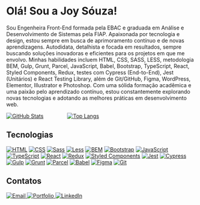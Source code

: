 
<h1>Olá! Sou a Joy Sóuza!</h1>

Sou Engenheira Front-End formada pela EBAC e graduada em Análise e Desenvolvimento de Sistemas pela FIAP. Apaixonada por tecnologia e design, estou sempre em busca de aprimoramento contínuo e de novas aprendizagens. Autodidata, detalhista e focada em resultados, sempre buscando soluções inovadoras e eficientes para os projetos em que me envolvo. Minhas habilidades incluem HTML, CSS, SASS, LESS, metodologia BEM, Gulp, Grunt, Parcel, JavaScript, Babel, Bootstrap, TypeScript, React, Styled Components, Redux, testes com Cypress (End-to-End), Jest (Unitários) e React Testing Library, além de Git/GitHub, Figma, WordPress, Elementor, Illustrator e Photoshop. Com uma sólida formação acadêmica e uma paixão pelo aprendizado contínuo, estou constantemente explorando novas tecnologias e adotando as melhores práticas em desenvolvimento web.

[![GitHub Stats](https://github-readme-stats.vercel.app/api?username=jooysoouzaa&show_icons=true&theme=radical&bg_color=0D1117&title_color=8b5ec1&icon_color=8b5ec1&text_color=8b5ec1&border_color=8b5ec1)](https://github.com/jooysoouzaa)&nbsp;&nbsp;&nbsp;&nbsp;&nbsp;&nbsp;&nbsp;&nbsp;&nbsp;&nbsp;&nbsp;&nbsp;&nbsp;&nbsp;&nbsp;&nbsp;[![Top Langs](https://github-readme-stats.vercel.app/api/top-langs/?username=jooysoouzaa&layout=compact&theme=radical&bg_color=0D1117&title_color=8b5ec1&text_color=8b5ec1&border_color=8b5ec1)](https://github.com/jooysoouzaa)


## Tecnologias
[![HTML](https://img.shields.io/badge/-HTML-8b5ec1?style=for-the-badge&logo=html5&logoColor=0D1117)](#)
[![CSS](https://img.shields.io/badge/-CSS-8b5ec1?style=for-the-badge&logo=css3&logoColor=0D1117)](#)
[![Sass](https://img.shields.io/badge/-Sass-8b5ec1?style=for-the-badge&logo=sass&logoColor=0D1117)](#)
[![Less](https://img.shields.io/badge/-Less-8b5ec1?style=for-the-badge&logo=less&logoColor=0D1117)](#)
[![BEM](https://img.shields.io/badge/-BEM-8b5ec1?style=for-the-badge&logo=bem&logoColor=0D1117)](#)
[![Bootstrap](https://img.shields.io/badge/-Bootstrap-8b5ec1?style=for-the-badge&logo=bootstrap&logoColor=0D1117)](#)
[![JavaScript](https://img.shields.io/badge/-JavaScript-8b5ec1?style=for-the-badge&logo=javascript&logoColor=0D1117)](#)
[![TypeScript](https://img.shields.io/badge/-TypeScript-8b5ec1?style=for-the-badge&logo=typescript&logoColor=0D1117)](#)
[![React](https://img.shields.io/badge/-React-8b5ec1?style=for-the-badge&logo=react&logoColor=0D1117)](#)
[![Redux](https://img.shields.io/badge/-Redux-8b5ec1?style=for-the-badge&logo=redux&logoColor=0D1117)](#)
[![Styled Components](https://img.shields.io/badge/-StyledComponents-8b5ec1?style=for-the-badge&logo=styledcomponents&logoColor=0D1117)](#)
[![Jest](https://img.shields.io/badge/-Jest-8b5ec1?style=for-the-badge&logo=jest&logoColor=0D1117)](#)
[![Cypress](https://img.shields.io/badge/-Cypress-8b5ec1?style=for-the-badge&logo=cypress&logoColor=0D1117)](#)
[![Gulp](https://img.shields.io/badge/-Gulp-8b5ec1?style=for-the-badge&logo=gulp&logoColor=0D1117)](#)
[![Grunt](https://img.shields.io/badge/-Grunt-8b5ec1?style=for-the-badge&logo=grunt&logoColor=0D1117)](#)
[![Parcel](https://img.shields.io/badge/-Parcel-8b5ec1?style=for-the-badge&logo=parcel&logoColor=0D1117)](#)
[![Babel](https://img.shields.io/badge/-Babel-8b5ec1?style=for-the-badge&logo=babel&logoColor=0D1117)](#)
[![Figma](https://img.shields.io/badge/-Figma-8b5ec1?style=for-the-badge&logo=figma&logoColor=0D1117)](#)
[![Git](https://img.shields.io/badge/-Git-8b5ec1?style=for-the-badge&logo=git&logoColor=0D1117)](#)


## Contatos
<div>
  <a href="mailto:joysouza.contato@gmail.com">
    <img src="https://img.shields.io/badge/Email-joysouza.contato%40gmail.com-8b5ec1?style=for-the-badge&logo=mail&logoColor=8b5ec1" alt="Email">
  </a>
  <a href="https://joysouza.vercel.app/">
    <img src="https://img.shields.io/badge/Portfolio-joysouza.vercel.app-8b5ec1?style=for-the-badge&logo=vercel&logoColor=8b5ec1" alt="Portfolio">
  </a>
  <a href="https://www.linkedin.com/in/jooyaraujo/">
    <img src="https://img.shields.io/badge/LinkedIn-jooyaraujo-8b5ec1?style=for-the-badge&logo=linkedin&logoColor=8b5ec1" alt="LinkedIn">
  </a>
</div>





